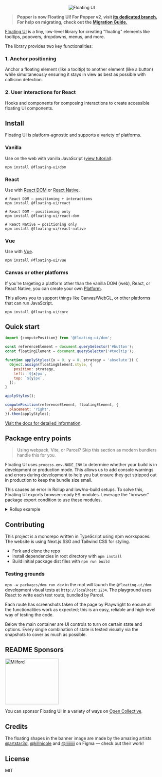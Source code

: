 <p align="center">
  <img src="https://github.com/floating-ui/floating-ui/blob/master/website/assets/floating-ui-banner.png" alt="Floating UI">
<p>

> **Popper is now Floating UI! For Popper v2, visit
> [its dedicated branch.](https://github.com/floating-ui/floating-ui/tree/v2.x)
> For help on migrating, check out the
> [Migration Guide.](https://floating-ui.com/docs/migration)**

[Floating UI](https://floating-ui.com) is a tiny, low-level library for creating
"floating" elements like tooltips, popovers, dropdowns, menus, and more.

The library provides two key functionalities:

### 1. Anchor positioning

Anchor a floating element (like a tooltip) to another element (like a button)
while simultaneously ensuring it stays in view as best as possible with
collision detection.

### 2. User interactions for React

Hooks and components for composing interactions to create accessible floating UI
components.

## Install

Floating UI is platform-agnostic and supports a variety of platforms.

### Vanilla

Use on the web with vanilla JavaScript
([view tutorial](https://floating-ui.com/docs/tutorial)).

```shell
npm install @floating-ui/dom
```

### React

Use with [React DOM](https://floating-ui.com/docs/react) or
[React Native](https://floating-ui.com/docs/react-native).

```shell
# React DOM — positioning + interactions
npm install @floating-ui/react
```

```shell
# React DOM — positioning only
npm install @floating-ui/react-dom
```

```shell
# React Native — positioning only
npm install @floating-ui/react-native
```

### Vue

Use with [Vue](https://floating-ui.com/docs/vue).

```shell
npm install @floating-ui/vue
```

### Canvas or other platforms

If you're targeting a platform other than the vanilla DOM (web), React, or React
Native, you can create your own
[Platform](https://floating-ui.com/docs/platform).

This allows you to support things like Canvas/WebGL, or other platforms that can
run JavaScript.

```shell
npm install @floating-ui/core
```

## Quick start

```js
import {computePosition} from '@floating-ui/dom';

const referenceElement = document.querySelector('#button');
const floatingElement = document.querySelector('#tooltip');

function applyStyles({x = 0, y = 0, strategy = 'absolute'}) {
  Object.assign(floatingElement.style, {
    position: strategy,
    left: `${x}px`,
    top: `${y}px`,
  });
}

applyStyles();

computePosition(referenceElement, floatingElement, {
  placement: 'right',
}).then(applyStyles);
```

[Visit the docs for detailed information](https://floating-ui.com/docs/computePosition).

## Package entry points

> Using webpack, Vite, or Parcel? Skip this section as modern bundlers handle
> this for you.

Floating UI uses `process.env.NODE_ENV` to determine whether your build is in
development or production mode. This allows us to add console warnings and
errors during development to help you but ensure they get stripped out in
production to keep the bundle size small.

This causes an error in Rollup and low/no-build setups. To solve this, Floating
UI exports browser-ready ES modules. Leverage the "browser" package export
condition to use these modules.

<details>
  <summary>Rollup example</summary>

The `browser` option in the `nodeResolve()` plugin will select browser versions
of packages if available.

```js
import {nodeResolve} from '@rollup/plugin-node-resolve';

export default {
  // ...
  plugins: [
    nodeResolve({
      browser: true,

      // Add this line for development config, omit for
      // production config
      exportConditions: ['development'],
    }),
  ],
};
```

</details>

## Contributing

This project is a monorepo written in TypeScript using npm workspaces. The
website is using Next.js SSG and Tailwind CSS for styling.

- Fork and clone the repo
- Install dependencies in root directory with `npm install`
- Build initial package dist files with `npm run build`

### Testing grounds

`npm -w packages/dom run dev` in the root will launch the `@floating-ui/dom`
development visual tests at `http://localhost:1234`. The playground uses React
to write each test route, bundled by Parcel.

Each route has screenshots taken of the page by Playwright to ensure all the
functionalities work as expected; this is an easy, reliable and high-level way
of testing the code.

Below the main container are UI controls to turn on certain state and options.
Every single combination of state is tested visually via the snapshots to cover
as much as possible.

## README Sponsors

<a href="https://milfordasset.com/" target="_blank" rel="noopener noreferrer">
  <img width="176" height="150" src="https://github.com/floating-ui/floating-ui/blob/master/website/assets/sponsors/milford.svg" alt="Milford" />
</a>

You can sponsor Floating UI in a variety of ways on
[Open Collective](https://opencollective.com/floating-ui).

## Credits

The floating shapes in the banner image are made by the amazing artists
[@artstar3d](https://figma.com/@artstar3d),
[@killnicole](https://figma.com/@killnicole) and
[@liiiiiiii](https://www.figma.com/@liiiiiii) on Figma — check out their work!

## License

MIT
